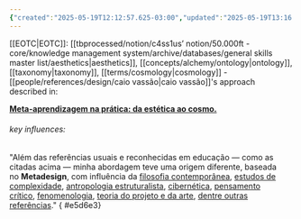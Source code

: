 ```yaml
---
{"created":"2025-05-19T12:12:57.625-03:00","updated":"2025-05-19T13:16:23.983-03:00","notestage":["🌱"],"tags":["learning","metadesign","design"],"dg-publish":true,"permalink":"/topics/player/meta-learning/","dgPassFrontmatter":true}
---
```


 [[EOTC\|EOTC]]: [[tbprocessed/notion/c4ss1us’ notion/50.000ft - core/knowledge management system/archive/databases/general skills master list/aesthetics\|aesthetics]], [[concepts/alchemy/ontology\|ontology]], [[taxonomy\|taxonomy]], [[terms/cosmology\|cosmology]] - [[people/references/design/caio vassão\|caio vassão]]'s approach described in:
 
 **[Meta-aprendizagem na prática: da estética ao cosmo.](https://caiovassao.medium.com/metadesign-e-meta-aprendizagem-da-est%C3%A9tica-ao-cosmo-1f35b7b9a92b)**

###### key influences:

"Além das referências usuais e reconhecidas em educação — como as citadas acima — minha abordagem teve uma origem diferente, baseada no **Metadesign**, com influência da [filosofia contemporânea](https://pt.wikipedia.org/wiki/P%C3%B3s-estruturalismo), [estudos de complexidade](https://pt.wikipedia.org/wiki/Complexidade), [antropologia estruturalista](https://pt.wikipedia.org/wiki/Antropologia_estrutural), [cibernética](https://pt.wikipedia.org/wiki/Cibern%C3%A9tica), [pensamento crítico](https://pt.wikipedia.org/wiki/Escola_de_Frankfurt), [fenomenologia](https://pt.wikipedia.org/wiki/Fenomenologia), [teoria do projeto e da arte](https://caiovassao.com.br/2016/06/07/fratura-romantico-positivista-um-ensaio-sobre-a-epistemologia-da-poiesis/), [dentre outras referências](https://caiovassao.com.br/2009/01/09/arquitetura-livre-complexidade-metadesign-e-ciencia-nomade/)."
{ #e5d6e3}

